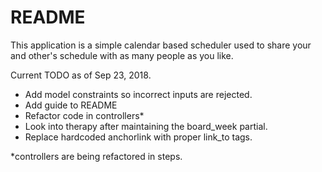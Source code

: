 # README

This application is a simple calendar based scheduler used to share your and other's
schedule with as many people as you like.

Current TODO as of Sep 23, 2018.
* Add model constraints so incorrect inputs are rejected.
* Add guide to README
* Refactor code in controllers*
* Look into therapy after maintaining the board_week partial.
* Replace hardcoded anchorlink with proper link_to tags.

*controllers are being refactored in steps.
